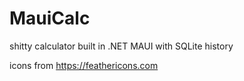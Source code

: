 # MauiCalc
shitty calculator built in .NET MAUI with SQLite history

icons from https://feathericons.com
